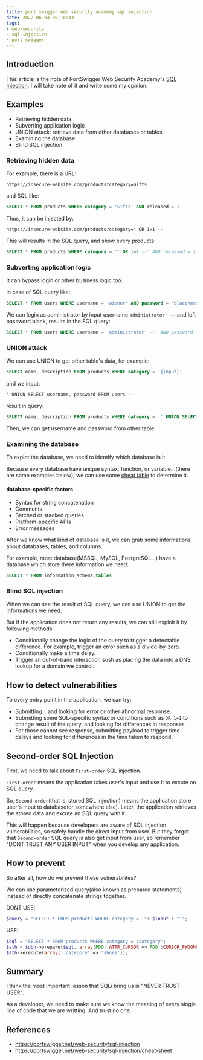```yaml
---
title: port swigger web security academy sql injection
date: 2022-06-04 00:18:43
tags: 
- web-security
- sql-injection
- port-swigger
---
```


## Introduction

This article is the note of PortSwigger Web Security Academy's [SQL Injection](https://portswigger.net/web-security/sql-injection). I will take note of it and write some my opinion.

<!-- more -->

## Examples

- Retrieving hidden data
- Subverting application logic
- UNION attack: retrieve data from other databases or tables.
- Examining the database
- Blind SQL injection

### Retrieving hidden data

For example, there is a URL:

```
https://insecure-website.com/products?category=Gifts
```

and SQL like:

```SQL
SELECT * FROM products WHERE category = 'Gifts' AND released = 1
```

Thus, it can be injected by:

```
https://insecure-website.com/products?category=' OR 1=1 --
```

This will results in the SQL query, and show every products:

```SQL
SELECT * FROM products WHERE category = '' OR 1=1 --' AND released = 1
```

### Subverting application logic

It can bypass login or other business logic too.

In case of SQL query like:

```SQL
SELECT * FROM users WHERE username = 'wiener' AND password = 'bluecheese'
```

We can login as administrator by input username `administrator' --` and left password blank, results in the SQL query:

```SQL
SELECT * FROM users WHERE username = 'administrator' --' AND password = ''
```

### UNION attack

We can use UNION to get other table's data, for example:

```SQL
SELECT name, description FROM products WHERE category = '{input}'
```

and we input:

```
' UNION SELECT username, password FROM users --
```

result in query:

```SQL
SELECT name, description FROM products WHERE category = '' UNION SELECT username, password FROM users --'
```

Then, we can get username and password from other table.

### Examining the database

To explot the database, we need to identify which database is it.

Because every database have unique syntax, function, or variable...(there are some examples below), we can use some [cheat table](https://portswigger.net/web-security/sql-injection/cheat-sheet) to determine it.

#### database-specific factors

- Syntax for string concatenation
- Comments
- Batched or stacked queries
- Platform-specific APIs
- Error messages

After we know what kind of database is it, we can grab some informations about databases, tables, and columns.

For example, most database(MSSQL, MySQL, PostgreSQL...) have a database which store there information we need:

```SQL
SELECT * FROM information_schema.tables
```

### Blind SQL injection

When we can see the result of SQL query, we can use UNION to get the informations we need.

But if the application does not return any results, we can still exploit it by following methods:

- Conditionally change the logic of the query to trigger a detectable difference. For example, trigger an error such as a divide-by-zero.
- Conditionally make a time delay.
- Trigger an out-of-band interaction sush as placing the data into a DNS lookup for a domain we control.

## How to detect vulnerabilities

To every entry point in the application, we can try:

- Submitting `'` and looking for error or other abnormal response.
- Submitting some SQL-specific syntax or conditions such as `OR 1=1` to change result of the query, and looking for differences in responses.
- For those cannot see response, submitting payload to trigger time delays and looking for differences in the time taken to respond.

## Second-order SQL Injection

First, we need to talk about `First-order` SQL injection.

`First-order` means the application takes user's input and use it to excute an SQL query.

So, `Second-order`(that is, stored SQL injection) means the application store user's input to database(or somewhere else). Later, the application retrieves the stored data and excute an SQL query with it.

This will happen because developers are aware of SQL injection vulnerabilities, so safely handle the direct input from user. But they forgot that `Second-order` SQL query is also get input from user, so remember "DONT TRUST ANY USER INPUT" when you develop any application.

## How to prevent

So after all, how do we prevent these vulnerabilites?

We can use parameterized query(also known as prepared statements) instead of directly concatenate strings together.

DONT USE:

```php
$query = "SELECT * FROM products WHERE category = '"+ $input + "'";
```

USE:

```php
$sql = "SELECT * FROM products WHERE category = :category";
$sth = $dbh->prepare($sql, array(PDO::ATTR_CURSOR => PDO::CURSOR_FWDONLY));
$sth->execute(array(':category' => 'shoes'));
```

## Summary

I think the most important lesson that SQLi bring us is "NEVER TRUST USER".

As a developer, we need to make sure we know the meaning of every single line of code that we are writting. And trust no one.

## References

- <https://portswigger.net/web-security/sql-injection>
- <https://portswigger.net/web-security/sql-injection/cheat-sheet>
